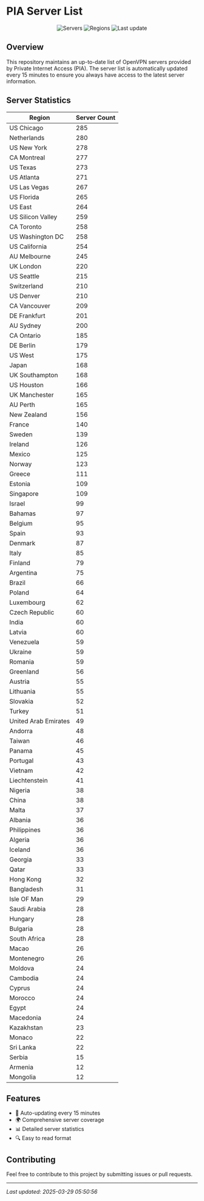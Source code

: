 # PIA Server List

<div align="center">

![Servers](https://img.shields.io/badge/servers-10,379-blue)
![Regions](https://img.shields.io/badge/regions-97-blue)
![Last update](https://img.shields.io/badge/Last_Updated-March_29_2025_00:50_EST-blue)

</div>

## Overview
This repository maintains an up-to-date list of OpenVPN servers provided by Private Internet Access (PIA). The server list is automatically updated every 15 minutes to ensure you always have access to the latest server information.

## Server Statistics
| Region | Server Count |
|--------|--------------|
| US Chicago                     | 285          |
| Netherlands                    | 280          |
| US New York                    | 278          |
| CA Montreal                    | 277          |
| US Texas                       | 273          |
| US Atlanta                     | 271          |
| US Las Vegas                   | 267          |
| US Florida                     | 265          |
| US East                        | 264          |
| US Silicon Valley              | 259          |
| CA Toronto                     | 258          |
| US Washington DC               | 258          |
| US California                  | 254          |
| AU Melbourne                   | 245          |
| UK London                      | 220          |
| US Seattle                     | 215          |
| Switzerland                    | 210          |
| US Denver                      | 210          |
| CA Vancouver                   | 209          |
| DE Frankfurt                   | 201          |
| AU Sydney                      | 200          |
| CA Ontario                     | 185          |
| DE Berlin                      | 179          |
| US West                        | 175          |
| Japan                          | 168          |
| UK Southampton                 | 168          |
| US Houston                     | 166          |
| UK Manchester                  | 165          |
| AU Perth                       | 165          |
| New Zealand                    | 156          |
| France                         | 140          |
| Sweden                         | 139          |
| Ireland                        | 126          |
| Mexico                         | 125          |
| Norway                         | 123          |
| Greece                         | 111          |
| Estonia                        | 109          |
| Singapore                      | 109          |
| Israel                         | 99           |
| Bahamas                        | 97           |
| Belgium                        | 95           |
| Spain                          | 93           |
| Denmark                        | 87           |
| Italy                          | 85           |
| Finland                        | 79           |
| Argentina                      | 75           |
| Brazil                         | 66           |
| Poland                         | 64           |
| Luxembourg                     | 62           |
| Czech Republic                 | 60           |
| India                          | 60           |
| Latvia                         | 60           |
| Venezuela                      | 59           |
| Ukraine                        | 59           |
| Romania                        | 59           |
| Greenland                      | 56           |
| Austria                        | 55           |
| Lithuania                      | 55           |
| Slovakia                       | 52           |
| Turkey                         | 51           |
| United Arab Emirates           | 49           |
| Andorra                        | 48           |
| Taiwan                         | 46           |
| Panama                         | 45           |
| Portugal                       | 43           |
| Vietnam                        | 42           |
| Liechtenstein                  | 41           |
| Nigeria                        | 38           |
| China                          | 38           |
| Malta                          | 37           |
| Albania                        | 36           |
| Philippines                    | 36           |
| Algeria                        | 36           |
| Iceland                        | 36           |
| Georgia                        | 33           |
| Qatar                          | 33           |
| Hong Kong                      | 32           |
| Bangladesh                     | 31           |
| Isle OF Man                    | 29           |
| Saudi Arabia                   | 28           |
| Hungary                        | 28           |
| Bulgaria                       | 28           |
| South Africa                   | 28           |
| Macao                          | 26           |
| Montenegro                     | 26           |
| Moldova                        | 24           |
| Cambodia                       | 24           |
| Cyprus                         | 24           |
| Morocco                        | 24           |
| Egypt                          | 24           |
| Macedonia                      | 24           |
| Kazakhstan                     | 23           |
| Monaco                         | 22           |
| Sri Lanka                      | 22           |
| Serbia                         | 15           |
| Armenia                        | 12           |
| Mongolia                       | 12           |

## Features
- 🔄 Auto-updating every 15 minutes
- 🌍 Comprehensive server coverage
- 📊 Detailed server statistics
- 🔍 Easy to read format

## Contributing
Feel free to contribute to this project by submitting issues or pull requests.

---
*Last updated: 2025-03-29 05:50:56*